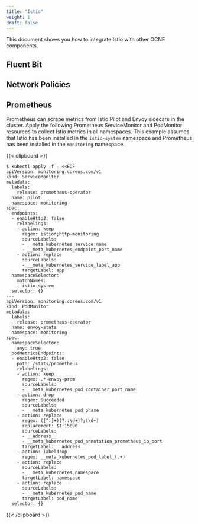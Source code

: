 ```yaml
---
title: "Istio"
weight: 1
draft: false
---
```

This document shows you how to integrate Istio with other OCNE components.

## Fluent Bit
## Network Policies
## Prometheus

Prometheus can scrape metrics from Istio Pilot and Envoy sidecars in the cluster. Apply the following Prometheus ServiceMonitor and PodMonitor resources to collect Istio metrics in all namespaces.
This example assumes that Istio has been installed in the `istio-system` namespace and Prometheus has been installed in the `monitoring` namespace.

{{< clipboard >}}
<div class="highlight">

```
$ kubectl apply -f - <<EOF
apiVersion: monitoring.coreos.com/v1
kind: ServiceMonitor
metadata:
  labels:
    release: prometheus-operator
  name: pilot
  namespace: monitoring
spec:
  endpoints:
  - enableHttp2: false
    relabelings:
    - action: keep
      regex: istiod;http-monitoring
      sourceLabels:
      - __meta_kubernetes_service_name
      - __meta_kubernetes_endpoint_port_name
    - action: replace
      sourceLabels:
      - __meta_kubernetes_service_label_app
      targetLabel: app
  namespaceSelector:
    matchNames:
    - istio-system
  selector: {}
---
apiVersion: monitoring.coreos.com/v1
kind: PodMonitor
metadata:
  labels:
    release: prometheus-operator
  name: envoy-stats
  namespace: monitoring
spec:
  namespaceSelector:
    any: true
  podMetricsEndpoints:
  - enableHttp2: false
    path: /stats/prometheus
    relabelings:
    - action: keep
      regex: .*-envoy-prom
      sourceLabels:
      - __meta_kubernetes_pod_container_port_name
    - action: drop
      regex: Succeeded
      sourceLabels:
      - __meta_kubernetes_pod_phase
    - action: replace
      regex: ([^:]+)(?::\d+)?;(\d+)
      replacement: $1:15090
      sourceLabels:
      - __address__
      - __meta_kubernetes_pod_annotation_prometheus_io_port
      targetLabel: __address__
    - action: labeldrop
      regex: __meta_kubernetes_pod_label_(.+)
    - action: replace
      sourceLabels:
      - __meta_kubernetes_namespace
      targetLabel: namespace
    - action: replace
      sourceLabels:
      - __meta_kubernetes_pod_name
      targetLabel: pod_name
  selector: {}
```
</div>
{{< /clipboard >}}
